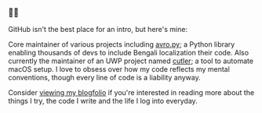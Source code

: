 ### 🔨👀

GitHub isn't the best place for an intro, but here's mine:

Core maintainer of various projects including [avro.py](https://github.com/hitblast/avro.py); a Python library enabling thousands of devs to include Bengali localization their code. Also currently the maintainer of an UWP project named [cutler](https://cutlercli.github.io); a tool to automate macOS setup. I love to
obsess over how my code reflects my mental conventions, though every line of code is a liability anyway.

Consider [viewing my blogfolio](https://hitblast.github.io) if you're interested in reading more about the things I try, the code I write and the life I log into everyday.
